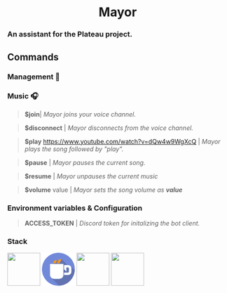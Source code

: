 <h1 align="center">Mayor</h1>

### An assistant for the Plateau project.</center>

## Commands

### Management 💼



### Music 🎧 

> **$join**| *Mayor joins your voice channel.*

> **$disconnect** | *Mayor disconnects from the voice channel.*

> **$play** https://www.youtube.com/watch?v=dQw4w9WgXcQ | *Mayor plays the song followed by "play".*

> **$pause** | *Mayor pauses the current song.*

> **$resume** | *Mayor unpauses the current music*

> **$volume** value | *Mayor sets the song volume as **value***

### Environment variables & Configuration

> **ACCESS_TOKEN** | *Discord token for initalizing the bot client.*

### Stack

<p align="left">
<img width="75" height="75" src="https://cdn.jsdelivr.net/gh/devicons/devicon/icons/java/java-original-wordmark.svg" />
<img width="75" height="75" src="https://raw.githubusercontent.com/Discord4J/discord4j-web/master/public/logo.svg?sanitize=true" />
<img width="75" height="75" src="https://cdn.jsdelivr.net/gh/devicons/devicon/icons/docker/docker-original-wordmark.svg" />
<img width="75" height="75" src="https://img.icons8.com/ios/344/maven-ios.png" />
</p>
